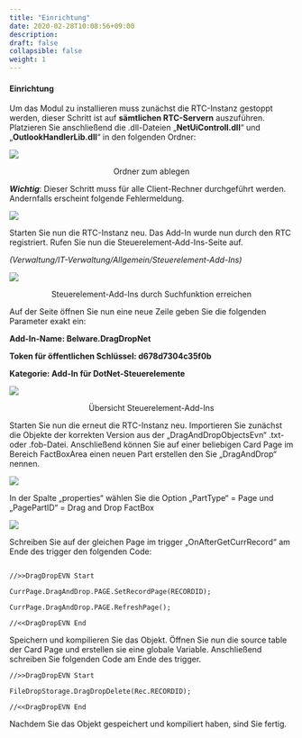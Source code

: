 ```yaml
---
title: "Einrichtung"
date: 2020-02-28T10:08:56+09:00
description: 
draft: false
collapsible: false
weight: 1
---
```


#### Einrichtung

Um das Modul zu installieren muss zunächst die RTC-Instanz gestoppt werden, dieser Schritt ist auf **sämtlichen RTC-Servern** auszuführen. Platzieren Sie anschließend die .dll-Dateien „**NetUiControll.dll**“ und „**OutlookHandlerLib.dll**“ in den folgenden Ordner:

![](/images/connectornav/dragdrop/einr1.png)<center>Ordner zum ablegen</center>

***Wichtig***: Dieser Schritt muss für alle Client-Rechner durchgeführt werden. Andernfalls erscheint folgende Fehlermeldung.

![](/images/connectornav/dragdrop/error_message.png)

Starten Sie nun die RTC-Instanz neu.
Das Add-In wurde nun durch den RTC registriert. Rufen Sie nun die Steuerelement-Add-Ins-Seite auf.

*(Verwaltung/IT-Verwaltung/Allgemein/Steuerelement-Add-Ins)*

![](/images/connectornav/dragdrop/einr2.png)<center>Steuerelement-Add-Ins durch Suchfunktion erreichen</center>

Auf der Seite öffnen Sie nun eine neue Zeile geben Sie die folgenden Parameter exakt ein:

**Add-In-Name:     Belware.DragDropNet**

**Token für öffentlichen Schlüssel: d678d7304c35f0b**

**Kategorie:    Add-In für DotNet-Steuerelemente**

![](/images/connectornav/dragdrop/einr3.png)<center>Übersicht Steuerelement-Add-Ins</center>

Starten Sie nun die erneut die RTC-Instanz neu.
Importieren Sie zunächst die Objekte der korrekten Version aus der „DragAndDropObjectsEvn“ .txt- oder .fob-Datei.
Anschließend können Sie auf einer beliebigen Card Page im Bereich FactBoxArea einen neuen Part erstellen den Sie „DragAndDrop“ nennen.

![](/images/connectornav/dragdrop/einr4.png)

In der Spalte „properties“ wählen Sie die Option „PartType“ = Page und „PagePartID“ = Drag and Drop FactBox

![](/images/connectornav/dragdrop/einr5.png)

Schreiben Sie auf der gleichen Page im trigger „OnAfterGetCurrRecord“ am Ende des trigger den folgenden Code:

```

//>>DragDropEVN Start

CurrPage.DragAndDrop.PAGE.SetRecordPage(RECORDID);

CurrPage.DragAndDrop.PAGE.RefreshPage();

//<<DragDropEVN End
```


Speichern und kompilieren Sie das Objekt.
Öffnen Sie nun die source table der Card Page und erstellen sie eine globale Variable. Anschließend schreiben Sie folgenden Code am Ende des trigger.

```
//>>DragDropEVN Start

FileDropStorage.DragDropDelete(Rec.RECORDID);

//<<DragDropEVN End
```

Nachdem Sie das Objekt gespeichert und kompiliert haben, sind Sie fertig.